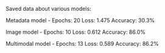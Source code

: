 Saved data about various models:

Metadata model - 
Epochs: 20
Loss: 1.475
Accuracy: 30.3%

Image model - 
Epochs: 10
Loss: 0.612
Accuracy: 86.0%

Multimodal model - 
Epochs: 13
Loss: 0.589
Accuracy: 86.2%